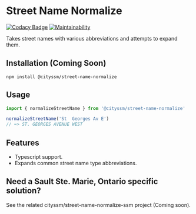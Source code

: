 # Street Name Normalize

[![Codacy Badge](https://app.codacy.com/project/badge/Grade/ff591668134a4102ae2e7b034c93fb7a)](https://www.codacy.com/gh/cityssm/street-name-normalize/dashboard?utm_source=github.com&amp;utm_medium=referral&amp;utm_content=cityssm/street-name-normalize&amp;utm_campaign=Badge_Grade)
[![Maintainability](https://api.codeclimate.com/v1/badges/2eab5d8d0d0fe7d0ae41/maintainability)](https://codeclimate.com/github/cityssm/street-name-normalize/maintainability)

Takes street names with various abbreviations and attempts to expand them.

## Installation (Coming Soon)

    npm install @cityssm/street-name-normalize

## Usage

```javascript
import { normalizeStreetName } from '@cityssm/street-name-normalize'

normalizeStreetName('St  Georges Av E')
// => ST. GEORGES AVENUE WEST
```

## Features

- Typescript support.
- Expands common street name type abbreviations.

## Need a Sault Ste. Marie, Ontario specific solution?

See the related cityssm/street-name-normalize-ssm project (Coming soon).
